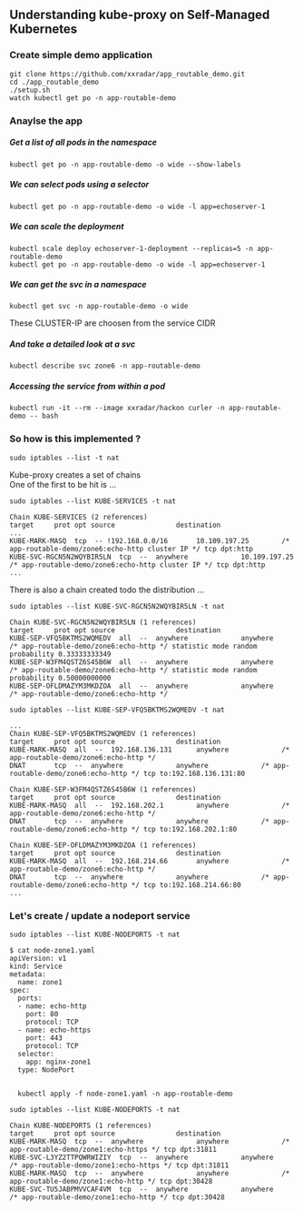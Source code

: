 ## Understanding kube-proxy on Self-Managed Kubernetes 

### Create simple demo application 
```
git clone https://github.com/xxradar/app_routable_demo.git
cd ./app_routable_demo
./setup.sh
watch kubectl get po -n app-routable-demo
```

### Anaylse the app

##### Get a list of all pods in the namespace
```
kubectl get po -n app-routable-demo -o wide --show-labels
```

##### We can select pods using a selector
```
kubectl get po -n app-routable-demo -o wide -l app=echoserver-1
```

##### We can scale the deployment
```
kubectl scale deploy echoserver-1-deployment --replicas=5 -n app-routable-demo
kubectl get po -n app-routable-demo -o wide -l app=echoserver-1
```

##### We can get the svc in a namespace
```
kubectl get svc -n app-routable-demo -o wide
```
These CLUSTER-IP are choosen from the service CIDR

##### And take a detailed look at a svc
```
kubectl describe svc zone6 -n app-routable-demo
```

##### Accessing the service from within a pod
```
kubectl run -it --rm --image xxradar/hackon curler -n app-routable-demo -- bash
```

### So how is this implemented ?  
```
sudo iptables --list -t nat
```

Kube-proxy creates a set of chains<br>
One of the first to be hit is ... 


```
sudo iptables --list KUBE-SERVICES -t nat
```
```
Chain KUBE-SERVICES (2 references)
target     prot opt source               destination
...
KUBE-MARK-MASQ  tcp  -- !192.168.0.0/16       10.109.197.25        /* app-routable-demo/zone6:echo-http cluster IP */ tcp dpt:http
KUBE-SVC-RGCN5N2WQYBIR5LN  tcp  --  anywhere             10.109.197.25        /* app-routable-demo/zone6:echo-http cluster IP */ tcp dpt:http
...
```

There is also a chain created todo the distribution ...
```
sudo iptables --list KUBE-SVC-RGCN5N2WQYBIR5LN -t nat
```
```
Chain KUBE-SVC-RGCN5N2WQYBIR5LN (1 references)
target     prot opt source               destination
KUBE-SEP-VFQ5BKTMS2WQMEDV  all  --  anywhere             anywhere             /* app-routable-demo/zone6:echo-http */ statistic mode random probability 0.33333333349
KUBE-SEP-W3FM4QSTZ6S45B6W  all  --  anywhere             anywhere             /* app-routable-demo/zone6:echo-http */ statistic mode random probability 0.50000000000
KUBE-SEP-OFLDMAZYM3MKDZOA  all  --  anywhere             anywhere             /* app-routable-demo/zone6:echo-http */
```



```
sudo iptables --list KUBE-SEP-VFQ5BKTMS2WQMEDV -t nat
```
```
...
Chain KUBE-SEP-VFQ5BKTMS2WQMEDV (1 references)
target     prot opt source               destination
KUBE-MARK-MASQ  all  --  192.168.136.131      anywhere             /* app-routable-demo/zone6:echo-http */
DNAT       tcp  --  anywhere             anywhere             /* app-routable-demo/zone6:echo-http */ tcp to:192.168.136.131:80

Chain KUBE-SEP-W3FM4QSTZ6S45B6W (1 references)
target     prot opt source               destination
KUBE-MARK-MASQ  all  --  192.168.202.1        anywhere             /* app-routable-demo/zone6:echo-http */
DNAT       tcp  --  anywhere             anywhere             /* app-routable-demo/zone6:echo-http */ tcp to:192.168.202.1:80

Chain KUBE-SEP-OFLDMAZYM3MKDZOA (1 references)
target     prot opt source               destination
KUBE-MARK-MASQ  all  --  192.168.214.66       anywhere             /* app-routable-demo/zone6:echo-http */
DNAT       tcp  --  anywhere             anywhere             /* app-routable-demo/zone6:echo-http */ tcp to:192.168.214.66:80
...
```

### Let's create / update a nodeport service
```
sudo iptables --list KUBE-NODEPORTS -t nat
```
```
$ cat node-zone1.yaml
apiVersion: v1
kind: Service
metadata:
  name: zone1
spec:
  ports:
  - name: echo-http
    port: 80
    protocol: TCP
  - name: echo-https
    port: 443
    protocol: TCP
  selector:
    app: nginx-zone1
  type: NodePort


  kubectl apply -f node-zone1.yaml -n app-routable-demo 
```
```
sudo iptables --list KUBE-NODEPORTS -t nat
```
```
Chain KUBE-NODEPORTS (1 references)
target     prot opt source               destination
KUBE-MARK-MASQ  tcp  --  anywhere             anywhere             /* app-routable-demo/zone1:echo-https */ tcp dpt:31811
KUBE-SVC-L3YZ2TTPQWRWIZIY  tcp  --  anywhere             anywhere             /* app-routable-demo/zone1:echo-https */ tcp dpt:31811
KUBE-MARK-MASQ  tcp  --  anywhere             anywhere             /* app-routable-demo/zone1:echo-http */ tcp dpt:30428
KUBE-SVC-TU5JABPMVVCAF4VM  tcp  --  anywhere             anywhere             /* app-routable-demo/zone1:echo-http */ tcp dpt:30428
````
